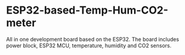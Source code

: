 # ESP32-based-Temp-Hum-CO2-meter
All in one development board based on the ESP32. The board includes power block, ESP32 MCU, temperature, humidity and CO2 sensors.

